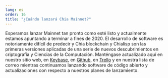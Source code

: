 ```yaml
---
lang: es
order: 16
title: "¿Cuándo lanzará Chia Mainnet?"
---
```


Esperamos lanzar Mainnet tan pronto como esté listo y actualmente estamos apuntando a terminar a fines de 2020. El desarrollo de software es notoriamente difícil de predecir y Chia blockchain y Chialisp son las primeras versiones aplicadas de una serie de nuevos descubrimientos en criptografía y Ciencias de la Computación. Manténgase actualizado aquí en nuestro sitio web, en [Keybase](https://keybase.io/team/chia_network.public), en [Github](https://github.com/Chia-Network/), en [Trello](https://trello.com/b/ZuNx7sET/engineering-core) y en nuestra lista de correo mientras continuamos lanzando software de código abierto y actualizaciones con respecto a nuestros planes de lanzamiento.
